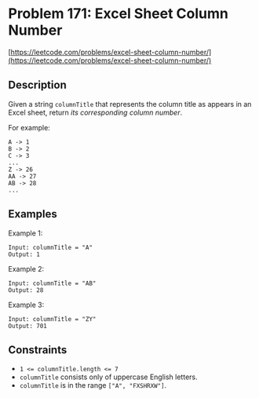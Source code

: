 # Problem 171: Excel Sheet Column Number

[https://leetcode.com/problems/excel-sheet-column-number/](https://leetcode.com/problems/excel-sheet-column-number/)

## Description

Given a string `columnTitle` that represents the column title as appears in an Excel sheet, return *its corresponding column number*.

For example:

```
A -> 1
B -> 2
C -> 3
...
Z -> 26
AA -> 27
AB -> 28
...
```

## Examples

Example 1:
```
Input: columnTitle = "A"
Output: 1
```

Example 2:
```
Input: columnTitle = "AB"
Output: 28
```

Example 3:
```
Input: columnTitle = "ZY"
Output: 701
```

## Constraints

- `1 <= columnTitle.length <= 7`
- `columnTitle` consists only of uppercase English letters.
- `columnTitle` is in the range `["A", "FXSHRXW"]`.
